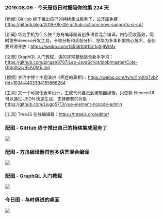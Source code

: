 ### 2019.08.09 - 今天是每日时报陪你的第 224 天

[新闻] GitHub 终于推出自己的持续集成服务了，公开库免费：<https://github.blog/2019-08-08-github-actions-now-supports-ci-cd/>

[新闻] 华为手机为什么快？方舟编译器首创多语言混合编译，内存回收高效，同时发布deveco开发工具，卡顿分析和丢帧分析，把华为多年积累核心技术，全部要开源开放：<https://weibo.com/1355610915/I1qSj9WMx>

[文章] GraphQL 入门教程，讲的非常基础适合新手学习：<https://github.com/pingan8787/Leo-JavaScript/blob/master/Cute-GraphQL/README.md>

[视频] 李治中博士主题演讲《癌症的真相》：<https://weibo.com/tv/v/I1rqXm7vb?fid=1034:4403394165866284>

[工具] 又一个可视化表单设计，生成代码自己到编辑器编辑，只依赖 ElementUI 可以通过 JSON 快速生成，支持嵌套的对象：<https://github.com/Liugq5713/vue-element-nocode-admin>

[工具] TreeJS 在线编辑器：<https://threejs.org/editor/>

### 配图 - GitHub 终于推出自己的持续集成服务了
![](https://github.blog/wp-content/uploads/2019/08/DL-V2-LinkedIn_FB.png?w=1200)

### 配图 - 方舟编译器首创多语言混合编译
![](https://wx2.sinaimg.cn/mw690/50ccfb23gy1g5tihol2a5j21400u0adr.jpg)

### 配图 - GraphQL 入门教程
![](https://camo.githubusercontent.com/814821bb94273380bf96fa4c617d745399ff0809/687474703a2f2f696d616765732e70696e67616e383738372e636f6d2f6772617068716c5f332e706e67)

### 今日图 - 与时俱进的桌面
![](http://qn.40zhe.com/16bb1fddf141b63a)

